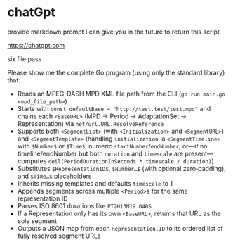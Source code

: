 # chatGpt

provide markdown prompt I can give you in the future to return this script

https://chatgpt.com

six file pass

Please show me the complete Go program (using only the standard library) that:

- Reads an MPEG-DASH MPD XML file path from the CLI (`go run main.go <mpd_file_path>`)
- Starts with `const defaultBase = "http://test.test/test.mpd"` and chains each `<BaseURL>` (MPD → Period → AdaptationSet → Representation) via `net/url.URL.ResolveReference`
- Supports both `<SegmentList>` (with `<Initialization>` and `<SegmentURL>`) and `<SegmentTemplate>` (handling `initialization`, a `<SegmentTimeline>` with `$Number$` or `$Time$`, numeric `startNumber`/`endNumber`, or—if no timeline/endNumber but both `duration` and `timescale` are present—computes `ceil(PeriodDurationInSeconds * timescale / duration)`)
- Substitutes `$RepresentationID$`, `$Number…$` (with optional zero‐padding), and `$Time…$` placeholders
- Inherits missing templates and defaults `timescale` to 1
- Appends segments across multiple `<Period>`s for the same representation ID
- Parses ISO 8601 durations like `PT2H13M19.040S`
- If a Representation only has its own `<BaseURL>`, returns that URL as the sole segment
- Outputs a JSON map from each `Representation.ID` to its ordered list of fully resolved segment URLs
